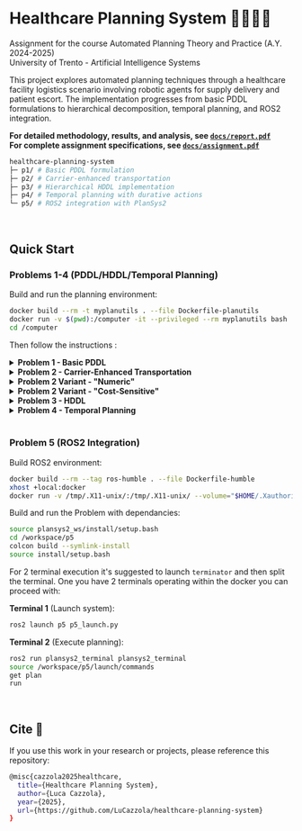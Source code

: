 # Healthcare Planning System 🧑🏻‍⚕️🤖

Assignment for the course Automated Planning Theory and Practice (A.Y. 2024-2025)  
University of Trento - Artificial Intelligence Systems

This project explores automated planning techniques through a healthcare facility logistics scenario involving robotic agents for supply delivery and patient escort. The implementation progresses from basic PDDL formulations to hierarchical decomposition, temporal planning, and ROS2 integration.

**For detailed methodology, results, and analysis, see [`docs/report.pdf`](docs/report.pdf)**  
**For complete assignment specifications, see [`docs/assignment.pdf`](docs/assignment.pdf)**

```bash
healthcare-planning-system
├─ p1/ # Basic PDDL formulation
├─ p2/ # Carrier-enhanced transportation
├─ p3/ # Hierarchical HDDL implementation  
├─ p4/ # Temporal planning with durative actions
└─ p5/ # ROS2 integration with PlanSys2
```

<br>

## Quick Start

### Problems 1-4 (PDDL/HDDL/Temporal Planning)

Build and run the planning environment:
```bash
docker build --rm -t myplanutils . --file Dockerfile-planutils
docker run -v $(pwd):/computer -it --privileged --rm myplanutils bash
cd /computer
```

Then follow the instructions :

<details>
  <summary><b>Problem 1 - Basic PDDL</b></summary>

<br>

Enter the problem folder
```bash
cd p1
```
Available problems are: `p1_0`, `p1_1`, `p1_2`, `p1_3`,


To evaluate with Fast-Downward
```bash
planutils run downward -- domain.pddl p1_0.pddl --search "astar(lmcut())"
```

To evaluate with LAMA
```bash
planutils run lama -- domain.pddl p1_0.pddl
```

To evaluate with LAMA-First
```bash
planutils run lama-first -- domain.pddl p1_0.pddl
```
</details>

<details>
  <summary><b>Problem 2 - Carrier-Enhanced Transportation</b></summary>

<br>

Enter the problem folder
```bash
cd p2
```
Available problems are: `p2_0`, `p2_1`

To evaluate with Fast-Downward
```bash
planutils run downward -- domain.pddl p2_0.pddl --search "astar(lmcut())"
```

To evaluate with LAMA
```bash
planutils run lama -- domain.pddl p2_0.pddl
```

To evaluate with LAMA-First
```bash
planutils run lama-first -- domain.pddl p2_0.pddl
```
</details>

<details>
  <summary><b>Problem 2 Variant - "Numeric"</b></summary>

<br>

Enter the problem folder
```bash
cd p2/numeric
```
Available problems are: `p_numeric`

To evaluate with ENHSP
```bash
planutils run enhsp -- -o domain.pddl -f p_numeric.pddl -wh 0.25 -anytime
```

</details>

<details>
  <summary><b>Problem 2 Variant - "Cost-Sensitive"</b></summary>

<br>

Enter the problem folder
```bash
cd p2/const_sensitive
```
Available problems are: `p_cost_sensitive`

To evaluate with Fast-Downward
```bash
planutils run downward -- domain.pddl p_cost_sensitive.pddl --search "astar(lmcut())"
```

To evaluate with LAMA
```bash
planutils run lama -- domain.pddl p_cost_sensitive.pddl
```

To evaluate with LAMA-First
```bash
planutils run lama-first -- domain.pddl p_cost_sensitive.pddl
```

</details>

<details>
  <summary><b>Problem 3 - HDDL</b></summary>

<br>

Enter the problem folder
```bash
cd p3
```
Available problems are: `p3_0`, `p3_1`

To evaluate with PANDA
```bash
planutils run panda -- domain.hddl p3_0.hddl
```
</details>


<details>
  <summary><b>Problem 4 - Temporal Planning</b></summary>

<br>

Enter the problem folder
```bash
cd p4
```
Available problems are: `p4_0`, `p4_1`

To evaluate with OPTIC
```bash
planutils run optic -- domain.pddl p4_0.pddl
```
</details>

<br>

### Problem 5 (ROS2 Integration)

Build ROS2 environment:
```bash
docker build --rm --tag ros-humble . --file Dockerfile-humble
xhost +local:docker
docker run -v /tmp/.X11-unix/:/tmp/.X11-unix/ --volume="$HOME/.Xauthority:/root/.Xauthority:rw" --volume="$PWD/p5:/workspace/p5" --network=host --env="DISPLAY" --rm -i -t ros-humble bash
```

Build and run the Problem with dependancies:
```bash
source plansys2_ws/install/setup.bash
cd /workspace/p5
colcon build --symlink-install
source install/setup.bash
```

For 2 terminal execution it's suggested to launch `terminator` and then split the terminal. One you have 2 terminals operating within the docker you can proceed with:

**Terminal 1** (Launch system):
```bash
ros2 launch p5 p5_launch.py
```

**Terminal 2** (Execute planning):
```bash
ros2 run plansys2_terminal plansys2_terminal
source /workspace/p5/launch/commands
get plan
run
```

<br>

## Cite 💜

If you use this work in your research or projects, please reference this repository:

```bash
@misc{cazzola2025healthcare,
  title={Healthcare Planning System},
  author={Luca Cazzola},
  year={2025},
  url={https://github.com/LuCazzola/healthcare-planning-system}
}
```
